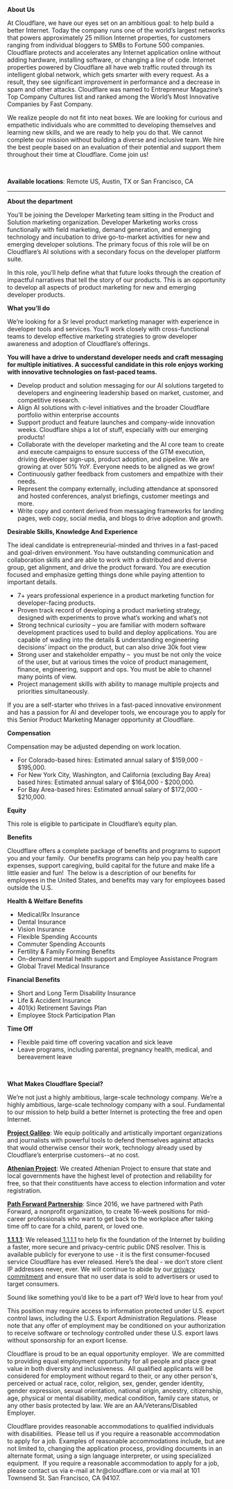 <div class="content-intro">
	<div><strong>About Us</strong></div>
	<div>
		<p><span style="font-weight: 400;">At Cloudflare, we have our eyes set on an ambitious goal: to help build a better Internet. Today the company runs one of the world’s largest networks that powers approximately 25 million Internet properties, for customers ranging from individual bloggers to SMBs to Fortune 500 companies. Cloudflare protects and accelerates any Internet application online without adding hardware, installing software, or changing a line of code. Internet properties powered by Cloudflare all have web traffic routed through its intelligent global network, which gets smarter with every request. As a result, they see significant improvement in performance and a decrease in spam and other attacks. Cloudflare was named to Entrepreneur Magazine’s Top Company Cultures list and ranked among the World’s Most Innovative Companies by Fast Company.</span><span style="font-weight: 400;">&nbsp;</span></p>
		<p><span style="font-weight: 400;">We realize people do not fit into neat boxes. We are looking for curious and empathetic individuals who are committed to developing themselves and learning new skills, and we are ready to help you do that. We cannot complete our mission without building a diverse and inclusive team. We hire the best people based on an evaluation of their potential and support them throughout their time at Cloudflare. Come join us!&nbsp;</span></p>
	</div>
</div>
<p>&nbsp;</p>
<p><strong>Available locations</strong>: Remote US, Austin, TX or San Francisco, CA</p>
<hr>
<p><strong>About the department</strong></p>
<p>You’ll be joining the Developer Marketing team sitting in the Product and Solution marketing organization. Developer Marketing works cross functionally with field marketing, demand generation, and emerging technology and incubation to drive go-to-market activities for new and emerging developer solutions. The primary focus of this role will be on Cloudflare’s AI solutions with a secondary focus on the developer platform suite.&nbsp;</p>
<p>In this role, you’ll help define what that future looks through the creation of impactful narratives that tell the story of our products. This is an opportunity to develop all aspects of product marketing for new and emerging developer products.&nbsp;</p>
<p><strong>What you’ll do</strong></p>
<p>We’re looking for a Sr level product marketing manager with experience in developer tools and services. You’ll work closely with cross-functional teams to develop effective marketing strategies to grow developer awareness and adoption of Cloudflare’s offerings.&nbsp;</p>
<p><strong>You will have a drive to understand developer needs and craft messaging for multiple initiatives. A successful candidate in this role enjoys working with innovative technologies on fast-paced teams.&nbsp;</strong></p>
<ul>
	<li>Develop product and solution messaging for our AI solutions targeted to developers and engineering leadership based on market, customer, and competitive research.</li>
	<li>Align AI solutions with c-level initiatives and the broader Cloudflare portfolio within enterprise accounts</li>
	<li>Support product and feature launches and company-wide innovation weeks. Cloudflare ships a lot of stuff, especially with our emerging products!</li>
	<li>Collaborate with the developer marketing and the AI core team to create and execute campaigns to ensure success of the GTM execution, driving developer sign-ups, product adoption, and pipeline. We are growing at over 50% YoY. Everyone needs to be aligned as we grow!</li>
	<li>Continuously gather feedback from customers and empathize with their needs.</li>
	<li>Represent the company externally, including attendance at sponsored and hosted conferences, analyst briefings, customer meetings and more.</li>
	<li>Write copy and content derived from messaging frameworks for landing pages, web copy, social media, and blogs to drive adoption and growth.&nbsp;</li>
</ul>
<p><strong>Desirable Skills, Knowledge And Experience</strong></p>
<p>The ideal candidate is entrepreneurial-minded and thrives in a fast-paced and goal-driven environment. You have outstanding communication and collaboration skills and are able to work with a distributed and diverse group, get alignment, and drive the product forward. You are execution focused and emphasize getting things done while paying attention to important details.&nbsp;</p>
<ul>
	<li>7+ years professional experience in a product marketing function for developer-facing products.&nbsp;</li>
	<li>Proven track record of developing a product marketing strategy, designed with experiments to prove what’s working and what’s not</li>
	<li>Strong technical curiosity – you are familiar with modern software development practices used to build and deploy applications. You are capable of wading into the details &amp; understanding engineering decisions’ impact on the product, but can also drive 30k foot view</li>
	<li>Strong user and stakeholder empathy –&nbsp; you must be not only the voice of the user, but at various times the voice of product management, finance, engineering, support and ops. You must be able to channel many points of view.</li>
	<li>Project management skills with ability to manage multiple projects and priorities simultaneously.&nbsp;</li>
</ul>
<p>If you are a self-starter who thrives in a fast-paced innovative environment and has a passion for AI and developer tools, we encourage you to apply for this Senior Product Marketing Manager opportunity at Cloudflare.&nbsp;</p>
<p><strong>Compensation</strong></p>
<p>Compensation may be adjusted depending on work location.</p>
<ul>
	<li>For Colorado-based hires: Estimated annual salary of $159,000 - $195,000.</li>
	<li>For New York City, Washington, and California (excluding Bay Area) based hires: Estimated annual salary of $164,000 - $200,000.</li>
	<li>For Bay Area-based hires: Estimated annual salary of $172,000 - $210,000.</li>
</ul>
<p><strong>Equity</strong></p>
<p>This role is eligible to participate in Cloudflare’s equity plan.</p>
<p><strong>Benefits</strong></p>
<p>Cloudflare offers a complete package of benefits and programs to support you and your family.&nbsp; Our benefits programs can help you pay health care expenses, support caregiving, build capital for the future and make life a little easier and fun!&nbsp; The below is a description of our benefits for employees in the United States, and benefits may vary for employees based outside the U.S.</p>
<p><strong>Health &amp; Welfare Benefits</strong></p>
<ul>
	<li>Medical/Rx Insurance</li>
	<li>Dental Insurance</li>
	<li>Vision Insurance</li>
	<li>Flexible Spending Accounts</li>
	<li>Commuter Spending Accounts</li>
	<li>Fertility &amp; Family Forming Benefits</li>
	<li>On-demand mental health support and Employee Assistance Program</li>
	<li>Global Travel Medical Insurance</li>
</ul>
<p><strong>Financial Benefits</strong></p>
<ul>
	<li>Short and Long Term Disability Insurance</li>
	<li>Life &amp; Accident Insurance</li>
	<li>401(k) Retirement Savings Plan</li>
	<li>Employee Stock Participation Plan</li>
</ul>
<p><strong>Time Off</strong></p>
<ul>
	<li>Flexible paid time off covering vacation and sick leave</li>
	<li>Leave programs, including parental, pregnancy health, medical, and bereavement leave</li>
</ul>
<p>&nbsp;</p>
<div class="content-conclusion">
	<p><strong>What Makes Cloudflare Special?</strong></p>
	<p><span style="font-weight: 400;">We’re not just a highly ambitious, large-scale technology company. We’re a highly ambitious, large-scale technology company with a soul. Fundamental to our mission to help build a better Internet is protecting the free and open Internet.</span></p>
	<p><a href="https://blog.cloudflare.com/protecting-free-expression-online/"><strong>Project Galileo</strong></a><span style="font-weight: 400;">: We equip politically and artistically important organizations and journalists with powerful tools to defend themselves against attacks that would otherwise censor their work, technology already used by Cloudflare’s enterprise customers--at no cost.</span></p>
	<p><strong><a href="https://www.cloudflare.com/athenian/">Athenian Project</a></strong><span style="font-weight: 400;">: We created Athenian Project to ensure that state and local governments have the highest level of protection and reliability for free, so that their constituents have access to election information and voter registration.</span></p>
	<p><a href="https://blog.cloudflare.com/tag/path-forward/"><strong>Path Forward Partnership</strong></a><span style="font-weight: 400;">: Since 2016, we have partnered with Path Forward, a nonprofit organization, to create 16-week positions for mid-career professionals who want to get back to the workplace after taking time off to care for a child, parent, or loved one.</span></p>
	<p><a href="https://1.1.1.1/"><strong>1.1.1.1</strong></a><span style="font-weight: 400;">: We released</span><a href="https://1.1.1.1/"> <span style="font-weight: 400;">1.1.1.1</span></a><span style="font-weight: 400;"> to help fix the foundation of the Internet by building a faster, more secure and privacy-centric public DNS resolver. This is available publicly for everyone to use - it is the first consumer-focused service Cloudflare has ever released. Here’s the deal - we don’t store client IP addresses never, ever. We will continue to abide by our</span><a href="https://developers.cloudflare.com/1.1.1.1/privacy/public-dns-resolver"> privacy commitment</a><span style="font-weight: 400;"> and ensure that no user data is sold to advertisers or used to target consumers.</span></p>
	<p><span style="font-weight: 400;">Sound like something you’d like to be a part of? We’d love to hear from you!</span></p>
	<p><span style="font-weight: 400;">This position may require access to information protected under U.S. export control laws, including the U.S. Export Administration Regulations. Please note that any offer of employment may be conditioned on your authorization to receive software or technology controlled under these U.S. export laws without sponsorship for an export license.</span></p>
	<p><span style="font-weight: 400;">Cloudflare is proud to be an equal opportunity employer. &nbsp;We are committed to providing equal employment opportunity for all people and place great value in both diversity and inclusiveness. &nbsp;All qualified applicants will be considered for employment without regard to their, or any other person's, perceived or actual</span> <span style="font-weight: 400;">race, color, religion, sex, gender, gender identity, gender expression, sexual orientation, national origin, ancestry, citizenship, age, physical or mental disability, medical condition, family care status, or any other basis protected by law. </span><span style="font-weight: 400;">We are an AA/Veterans/Disabled Employer.</span></p>
	<p><span style="font-weight: 400;">Cloudflare provides reasonable accommodations to qualified individuals with disabilities. &nbsp;Please tell us if you require a reasonable accommodation to apply for a job. Examples of reasonable accommodations include, but are not limited to, changing the application process, providing documents in an alternate format, using a sign language interpreter, or using specialized equipment. &nbsp;If you require a reasonable accommodation to apply for a job, please contact us via e-mail at </span><span style="font-weight: 400;">hr@cloudflare.com</span><span style="font-weight: 400;"> or via mail at 101 Townsend St. San Francisco, CA 94107.</span></p>
</div>